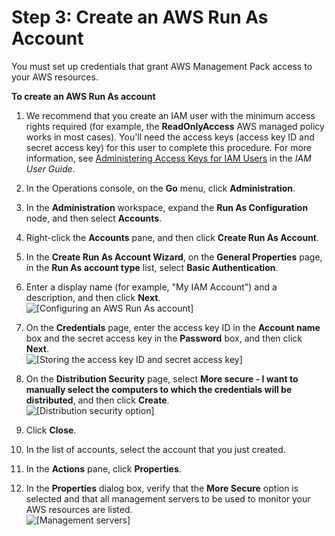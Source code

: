 # Step 3: Create an AWS Run As Account<a name="CreateRunAsAccount"></a>

You must set up credentials that grant AWS Management Pack access to your AWS resources\.

**To create an AWS Run As account**

1. We recommend that you create an IAM user with the minimum access rights required \(for example, the **ReadOnlyAccess** AWS managed policy works in most cases\)\. You'll need the access keys \(access key ID and secret access key\) for this user to complete this procedure\. For more information, see [Administering Access Keys for IAM Users](https://docs.aws.amazon.com/IAM/latest/UserGuide/ManagingCredentials.html) in the *IAM User Guide*\.

1. In the Operations console, on the **Go** menu, click **Administration**\.

1. In the **Administration** workspace, expand the **Run As Configuration** node, and then select **Accounts**\.

1. Right\-click the **Accounts** pane, and then click **Create Run As Account**\.

1. In the **Create Run As Account Wizard**, on the **General Properties** page, in the **Run As account type** list, select **Basic Authentication**\.

1. Enter a display name \(for example, "My IAM Account"\) and a description, and then click **Next**\.  
![\[Configuring an AWS Run As account\]](http://docs.aws.amazon.com/AWSEC2/latest/WindowsGuide/images/configure_runas_account.png)

1. On the **Credentials** page, enter the access key ID in the **Account name** box and the secret access key in the **Password** box, and then click **Next**\.  
![\[Storing the access key ID and secret access key\]](http://docs.aws.amazon.com/AWSEC2/latest/WindowsGuide/images/store_access_key.png)

1. On the **Distribution Security** page, select **More secure \- I want to manually select the computers to which the credentials will be distributed**, and then click **Create**\.  
![\[Distribution security option\]](http://docs.aws.amazon.com/AWSEC2/latest/WindowsGuide/images/distribution_security_option.png)

1. Click **Close**\.

1. In the list of accounts, select the account that you just created\.

1. In the **Actions** pane, click **Properties**\.

1. In the **Properties** dialog box, verify that the **More Secure** option is selected and that all management servers to be used to monitor your AWS resources are listed\.  
![\[Management servers\]](http://docs.aws.amazon.com/AWSEC2/latest/WindowsGuide/images/AccountDistribution.png)